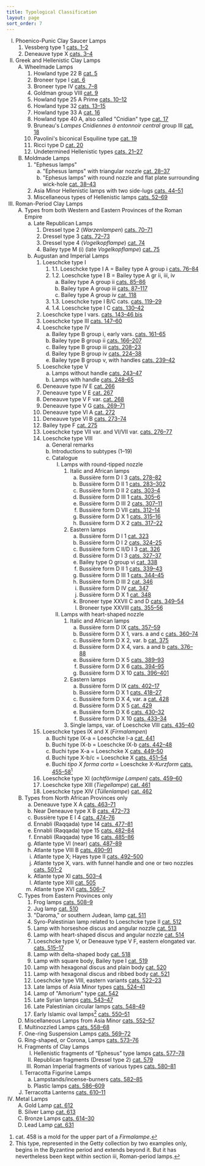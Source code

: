 ```yaml
---
title: Typological Classification
layout: page
sort_order: 7
---
```


<ol type="I" class="classification" markdown="0">
  <li>Phoenico-Punic Clay Saucer Lamps
    <ol type="1">
      <li>Vessberg type 1 <a href="1-2">cats. 1–2</a></li>
      <li>Deneauve type X <a href="3-4">cats. 3–4</a></li>
    </ol>
  </li>
  <li>Greek and Hellenistic Clay Lamps
    <ol type="A">
      <li>Wheelmade Lamps
        <ol type="1">
          <li>Howland type 22 B <a href="5">cat. 5</a></li>
          <li>Broneer type I <a href="6">cat. 6</a></li>
          <li>Broneer type IV <a href="7-8">cats. 7–8</a></li>
          <li>Goldman group VIII <a href="9">cat. 9</a></li>
          <li>Howland type 25 A Prime <a href="10-12">cats. 10–12</a></li>
          <li>Howland type 32 <a href="cats.13-15">cats. 13–15</a></li>
          <li>Howland type 33 A <a href="16">cat. 16</a></li>
          <li>Howland type 40 A, also called "Cnidian" type <a href="17">cat. 17</a></li>
          <li>Bruneau's <em>Lampes Cnidiennes à entonnoir central</em> group III <a href="18">cat. 18</a></li>
          <li>Pavolini's biconical Esquiline type <a href="19">cat. 19</a></li>
          <li>Ricci type D <a href="20">cat. 20</a></li>
          <li>Undetermined Hellenistic types <a href="21-27">cats. 21–27</a></li>
        </ol>
      </li>
      <li>Moldmade Lamps
        <ol type="1">
          <li>"Ephesus lamps"
            <ol type="a">
              <li>"Ephesus lamps" with triangular nozzle <a href="28-37">cat. 28–37</a></li>
              <li>"Ephesus lamps" with round nozzle and flat plate surrounding wick-hole <a href="38-43">cat. 38–43</a></li>
            </ol>
          </li>
          <li>Asia Minor Hellenistic lamps with two side-lugs <a href="44-51">cats. 44–51</a></li>
          <li>Miscellaneous types of Hellenistic lamps <a href="52-69">cats. 52–69</a></li>
        </ol>
      </li>
    </ol>
  </li>
  <li>Roman-Period Clay Lamps
    <ol type="A">
      <li>Types from both Western and Eastern Provinces of the Roman Empire
        <ol type="a">
          <li>Late Republican Lamps
            <ol type="1">
              <li>Dressel type 2 (<em>Warzenlampen</em>) <a href="72-73">cats. 70–71</a></li>
              <li>Dressel type 3 <a href="72-73">cats. 72–73</a></li>
              <li>Dressel type 4 (<em>Vogelkopflampe</em>) <a href="74">cat. 74</a></li>
              <li>Bailey type M (i) (late <em>Vogelkopflampe</em>) <a href="75">cat. 75</a></li>
            </ol>
          </li>
          <li>Augustan and Imperial Lamps
            <ol type="1">
              <li>Loeschcke type I
                <ol class="sub-decimal">
                  <li><span class="list-number">1.1.</span> Loeschcke type I A = Bailey type A group i <a href="76-84">cats. 76–84</a></li>
                  <li><span class="list-number">1.2.</span> Loeschcke type I B = Bailey type A gr ii, iii, iv
                    <ol type="a">
                      <li>Bailey type A group ii <a href="85-86">cats. 85–86</a></li>
                      <li>Bailey type A group iii <a href="87-117">cats. 87–117</a></li>
                      <li>Bailey type A group iv <a href="118">cat. 118</a></li>
                    </ol>
                  </li>
                  <li><span class="list-number">1.3.</span> Loeschcke type I B/C cats. <a href="119-29">cats. 119–29</a></li>
                  <li><span class="list-number">1.4.</span> Loeschcke type I C <a href="130-42">cats. 130–42</a></li>
                </ol>
              </li>
              <li>Loeschcke type I vars. <a href="143-46bis">cats. 143–46 bis</a></li>
              <li>Loeschcke type III <a href="147-60">cats. 147–60</a></li>
              <li>Loeschcke type IV
                <ol type="a">
                  <li>Bailey type B group i, early vars. <a href="161-65">cats. 161–65</a></li>
                  <li>Bailey type B group ii <a href=" 166-207">cats. 166–207</a></li>
                  <li>Bailey type B group iii <a href=" 208-23">cats. 208–23</a></li>
                  <li>Bailey type B group iv <a href=" 224-38">cats. 224–38</a></li>
                  <li>Bailey type B group v, with handles <a href="239-42">cats. 239–42</a></li>
                </ol>
              </li>
              <li>Loeschcke type V
                <ol type="a">
                  <li>Lamps without handle <a href="243-47">cats. 243–47</a></li>
                  <li>Lamps with handle <a href="248-65">cats. 248–65</a></li>
                </ol>
              </li>
              <li>Deneauve type IV E <a href="266">cat. 266</a></li>
              <li>Deneauve type V E <a href="267">cat. 267</a></li>
              <li>Deneauve type V F var. <a href="268">cat. 268</a></li>
              <li>Deneauve type V G <a href="269-71">cats. 269–71</a></li>
              <li>Deneauve type VI A <a href="272">cat. 272</a></li>
              <li>Deneauve type VI B <a href="273-74">cats. 273–74</a></li>
              <li>Bailey type F <a href="275">cat. 275</a></li>
              <li>Loeschcke type VII var. and VI/VII var. <a href="276-77">cats. 276–77</a></li>
              <li>Loeschcke type VIII
                <ol type="a">
                  <li>General remarks</li>
                  <li>Introductions to subtypes (1–19)</li>
                  <li>Catalogue
                    <ol type="I">
                      <li>Lamps with round-tipped nozzle
                        <ol type="1">
                          <li>Italic and African lamps
                            <ol type="a">
                              <li>Bussière form D I 3 <a href="278-82">cats. 278–82</a></li>
                              <li>Bussière form D II 1 <a href="283-302">cats. 283–302</a></li>
                              <li>Bussière form D II 2 <a href="303-4">cats. 303–4</a></li>
                              <li>Bussière form D III 1 <a href="305-6">cats. 305–6</a></li>
                              <li>Bussière form D III 2 <a href="307-11">cats. 307–11</a></li>
                              <li>Bussière form D VII <a href="312-14">cats. 312–14</a></li>
                              <li>Bussière form D X 1 <a href="315-16">cats. 315–16</a></li>
                              <li>Bussière form D X 2 <a href="317-22">cats. 317–22</a></li>
                            </ol>
                          </li>
                          <li>Eastern lamps
                            <ol type="a">
                              <li>Bussière form D I 1 <a href="323">cat. 323</a></li>
                              <li>Bussière form D I 2 <a href="324-25">cats. 324–25</a></li>
                              <li>Bussière form C II/D I 3 <a href="326">cat. 326</a></li>
                              <li>Bussière form D I 3 <a href="327-37">cats. 327–37</a></li>
                              <li>Bailey type O group vi <a href="338">cat. 338</a></li>
                              <li>Bussière form D II 1 <a href="339-43">cats. 339–43</a></li>
                              <li>Bussière form D III 1 <a href="344-45">cats. 344–45</a></li>
                              <li>Bussière form D III 2 <a href="346">cat. 346</a></li>
                              <li>Bussière form D IV <a href="347">cat. 347</a></li>
                              <li>Bussière form D X 1 <a href="348">cat. 348</a></li>
                              <li>Broneer type XXVII C and D <a href="349-54">cats. 349–54</a></li>
                              <li>Broneer type XXVIII <a href="355-56">cats. 355–56</a></li>
                            </ol>
                          </li>
                        </ol>
                      </li>
                      <li>Lamps with heart-shaped nozzle
                        <ol type="1">
                          <li>Italic and African lamps
                            <ol type="a">
                              <li>Bussière form D IX <a href="357-59">cats. 357–59</a></li>
                              <li>Bussière form D X 1, vars. a and c <a href="360-74">cats. 360–74</a></li>
                              <li>Bussière form D X 2, var. b <a href="375">cat. 375</a></li>
                              <li>Bussière form D X 4, vars. a and b <a href="376-88">cats. 376–88</a></li>
                              <li>Bussière form D X 5 <a href="389-93">cats. 389–93</a></li>
                              <li>Bussière form D X 6 <a href="394-95">cats. 394–95</a></li>
                              <li>Bussière form D X 10 <a href="396-401">cats. 396–401</a></li>
                            </ol>
                          </li>
                          <li>Eastern lamps
                            <ol type="a">
                              <li>Bussière form D IX <a href="402-17">cats. 402–17</a></li>
                              <li>Bussière form D X 1 <a href="418-27">cats. 418–27</a></li>
                              <li>Bussière form D X 4, var. a <a href="428">cat. 428</a></li>
                              <li>Bussière form D X 5 <a href="429">cat. 429</a></li>
                              <li>Bussière form D X 6 <a href="430-32">cats. 430–32</a></li>
                              <li>Bussière form D X 10 <a href="433-34">cats. 433–34</a></li>
                            </ol>
                          </li>
                          <li>Single lamps, var. of Loeschcke VIII <a href="435-40">cats. 435–40</a></li>
                        </ol>
                      </li>
                    </ol>
                  </li>
                </ol>
              </li>
              <li>Loeschcke types IX and X (<em>Firmalampen</em>)
                <ol type="a">
                  <li>Buchi type IX-a = Loeschcke I-a <a href="441">cat. 441</a></li>
                  <li>Buchi type IX-b = Loeschcke IX-b <a href="442-48">cats. 442–48</a></li>
                  <li>Buchi type X-a = Loeschcke X <a href="449-50">cats. 449–50</a></li>
                  <li>Buchi type X-b/c = Loeschcke X <a href="451-54">cats. 451–54</a></li>
                  <li>Buchi <em>tipo X forma corta =</em> Loeschcke X-<em>Kurzform</em> <a href="455-58">cats. 455–58</a><a href="#fn:1" class="footnote" id="fnref:1"><sup>1</sup></a></li>
                </ol>
              </li>
              <li>Loeschcke type XI (<em>achtförmige Lampen)</em> <a href="459-60">cats. 459–60</a></li>
              <li>Loeschcke type XIII (<em>Tiegellampe</em>) <a href="461">cat. 461</a></li>
              <li>Loeschcke type XIV (<em>Tüllenlampe</em>) <a href="462">cat. 462</a></li>
            </ol>
          </li>
        </ol>
      </li>
      <li>Types from North African Provinces only
        <ol type="a">
          <li>Deneauve type X A <a href="463-71">cats. 463–71</a></li>
          <li>Near Deneauve type X B <a href="472-73">cats. 472–73</a></li>
          <li>Bussière type E I 4 <a href="474-76">cats. 474–76</a></li>
          <li>Ennabli (Raqqada) type 14 <a href="477-81">cats. 477–81</a></li>
          <li>Ennabli (Raqqada) type 15 <a href="482-84">cats. 482–84</a></li>
          <li>Ennabli (Raqqada) type 16 <a href="485-86">cats. 485–86</a></li>
          <li>Atlante type VI (near) <a href="487-89">cats. 487–89</a></li>
          <li>Atlante type VIII B <a href="490-91">cats. 490–91</a></li>
          <li>Atlante type X; Hayes type II <a href="492-500">cats. 492–500</a></li>
          <li>Atlante type X, vars. with funnel handle and one or two nozzles <a href="501-2">cats. 501–2</a></li>
          <li>Atlante type XI <a href="503-4">cats. 503–4</a></li>
          <li>Atlante type XIII <a href=" 505">cat. 505</a></li>
          <li>Atlante type XVI <a href="506-7">cats. 506–7</a></li>
        </ol>
      </li>
      <li>Types from Eastern Provinces only
        <ol type="1">
          <li>Frog lamps <a href="508-9">cats. 508–9</a></li>
          <li>Jug lamp <a href="510">cat. 510</a></li>
          <li>"Daroma," or southern Judean, lamp <a href="511">cat. 511</a></li>
          <li>Syro-Palestinian lamp related to Loeschcke type II <a href="512">cat. 512</a></li>
          <li>Lamp with horseshoe discus and angular nozzle <a href="513">cat. 513</a></li>
          <li>Lamp with heart-shaped discus and angular nozzle <a href="514">cat. 514</a></li>
          <li>Loeschcke type V, or Deneauve type V F, eastern elongated var. <a href="515-17">cats. 515–17</a></li>
          <li>Lamp with delta-shaped body <a href="518">cat. 518</a></li>
          <li>Lamp with square body, Bailey type I <a href="519">cat. 519</a></li>
          <li>Lamp with hexagonal discus and plain body <a href="520">cat. 520</a></li>
          <li>Lamp with hexagonal discus and ribbed body <a href="521">cat. 521</a></li>
          <li>Loeschcke type VIII, eastern variants <a href="522-23">cats. 522–23</a></li>
          <li>Late lamps of Asia Minor types <a href="524-41">cats. 524–41</a></li>
          <li>Lamp of "Amorium" type <a href="542">cat. 542</a></li>
          <li>Late Syrian lamps <a href="543-47">cats. 543–47</a></li>
          <li>Late Palestinian circular lamps <a href="548-49">cats. 548–49</a></li>
          <li>Early Islamic oval lamps<a href="#fn:2" class="footnote" id="fnref:2"><sup>2</sup></a> <a href="550–51">cats. 550–51</a></li>
        </ol>
      </li>
      <li>Miscellaneous Lamps from Asia Minor <a href="552-57">cats. 552–57</a></li>
      <li>Multinozzled Lamps <a href="558-68">cats. 558–68</a></li>
      <li>One-ring Suspension Lamps <a href="569-72">cats. 569–72</a></li>
      <li>Ring-shaped, or Corona, Lamps <a href="573-76">cats. 573–76</a></li>
      <li>Fragments of Clay Lamps
        <ol type="I">
          <li>Hellenistic fragments of “Ephesus” type lamps <a href="577-78">cats. 577–78</a></li>
          <li>Republican fragments (Dressel type 2) <a href="579">cat. 579</a></li>
          <li>Roman Imperial fragments of various types <a href="580-81">cats. 580–81</a></li>
        </ol>
      </li>
      <li>Terracotta Figurine Lamps
        <ol type="a">
          <li>Lampstands/incense-burners <a href="582-85">cats. 582–85</a></li>
          <li>Plastic lamps <a href="586-609">cats. 586–609</a></li>
        </ol>
      </li>
      <li>Terracotta Lanterns <a href="610-11">cats. 610–11</a></li>
    </ol>
  </li>
  <li>Metal Lamps
    <ol type="A">
      <li>Gold Lamp <a href="612">cat. 612</a></li>
      <li>Silver Lamp <a href="613">cat. 613</a></li>
      <li>Bronze Lamps <a href="614-30">cats. 614–30</a></li>
      <li>Lead Lamp <a href="631">cat. 631</a></li>
    </ol>
  </li>
</ol>

<div class="footnotes" markdown="0">
  <ol type="1">
    <li id="fn:1">cat. 458 is a mold for the upper part of a <em>Firmalampe</em>.<a href="#fnref:1" class="reversefootnote">&#8617;</a></li>
    <li id="fn:2">This type, represented in the Getty collection by two examples only, begins in the Byzantine period and extends beyond it. But it has nevertheless been kept within section iii, Roman-period lamps.<a href="#fnref:2" class="reversefootnote">&#8617;</a></li>
  </ol>
</div>
